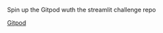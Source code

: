 Spin up the Gitpod wuth the streamlit challenge repo

[Gitpod](https://gitpod.io/#/https://github.com/rhnfzl/30DaysOfStreamlit.git)